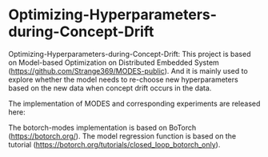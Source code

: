 # Optimizing-Hyperparameters-during-Concept-Drift
Optimizing-Hyperparameters-during-Concept-Drift:
This project is based on Model-based Optimization on Distributed Embedded System (https://github.com/Strange369/MODES-public). And it is mainly used to explore whether the model needs to re-choose new hyperparameters based on the new data when concept drift occurs in the data.

The implementation of MODES and corresponding experiments are released here:

The botorch-modes implementation is based on BoTorch (https://botorch.org/).
The model regression function is based on the tutorial (https://botorch.org/tutorials/closed_loop_botorch_only).
